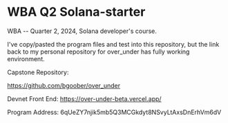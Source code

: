 # WBA Q2 Solana-starter

WBA -- Quarter 2, 2024, Solana developer's course.

I've copy/pasted the program files and test into this repository, but the link back to my personal repository for over_under has fully working environment.

Capstone Repository:

https://github.com/bgoober/over_under

Devnet Front End:
https://over-under-beta.vercel.app/

Program Address:
6qUeZY7njik5mb5Q3MCGkdyt8NSvyLtAxsDnErhVm6dV
